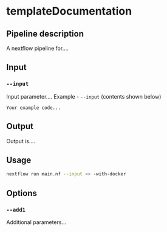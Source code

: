 # templateDocumentation

## Pipeline description

A nextflow pipeline for....

## Input

### `--input`

Input parameter.... Example - `--input` (contents shown below)

```
Your example code...
```

## Output

Output is....

## Usage

```bash
nextflow run main.nf --input <> -with-docker
```

## Options

### `--add1`

Additional parameters...


<!-- For Sphinx doc, This option will be auto rendered help() section from Nextflow main.nf in the doc build -->


<!------------------
Build of this doc in github handle by - .github/workflows/build-deploy-doc.yml

To build this doc locally follow these steps.

Needs to have installed - 
1. sphinx
2. sphinx-rtd-theme
3. nextflow

Supposing your currently in base directory of the pipeline -
```
cd docs && bash src/pre-build.sh
cp README.md src
cd src && make html 
```
index.html will be generated in `docs/src/build/html` folder
-->
